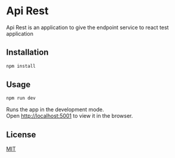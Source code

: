 # Api Rest

Api Rest is an application to give the endpoint service to react test application

## Installation


```bash
npm install
```

## Usage

```bash
npm run dev
```
Runs the app in the development mode.<br />
Open [http://localhost:5001](http://localhost:5001/api) to view it in the browser.

## License
[MIT](https://choosealicense.com/licenses/mit/)